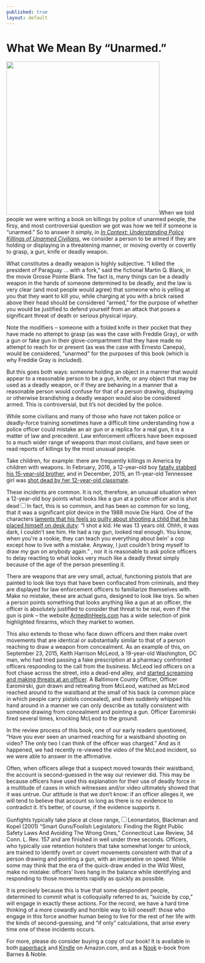 ```yaml
---
published: true
layout: default
---
```

<h1>What We Mean By “Unarmed.”</h1>
<p><img class="right" width="400px" src="https://nselby.github.io/assets/img/mcleod.png" />When we told people we were writing a book on killings by police of unarmed people, the firsy, and most controversial question we got was how we tell if someone is “unarmed.” So to answer it simply, in <a href="http://amzn.to/1q0pkXx" target="_blank"><em>In Context: Understanding Police Killings of Unarmed Civilians</em></a>, we consider a person to be armed if they are holding or displaying in a threatening manner, or moving overtly or covertly to grasp, a gun, knife or deadly weapon. </p>

<p>What constitutes a deadly weapon is highly subjective. “I killed the president of Paraguay ... with a fork,” said the fictional Martin Q. Blank, in the movie Grosse Pointe Blank. The fact is, many things can be a deadly weapon in the hands of someone determined to be deadly, and the law is very clear (and most people would agree) that someone who is yelling at you that they want to kill you, while charging at you with a brick raised above their head should be considered “armed,” for the purpose of whether you would be justified to defend yourself from an attack that poses a significant threat of death or serious physical injury.<p>

<p>Note the modifiers – someone with a folded knife in their pocket that they have made no attempt to grasp (as was the case with Freddie Gray), or with a gun or fake gun in their glove-compartment that they have made no attempt to reach for or present (as was the case with Ernesto Canepa), would be considered, “unarmed” for the purposes of this book (which is why Freddie Gray is included).<p>

<p>But this goes both ways: someone holding an object in a manner that would appear to a reasonable person to be a gun, knife, or any object that may be used as a deadly weapon, or if they are behaving in a manner that a reasonable person would confuse for that of a person drawing, displaying or otherwise brandishing a deadly weapon would also be considered armed. This is controversial, but it’s not decided by the police.<p>

<p>While some civilians and many of those who have not taken police or deadly-force training sometimes have a difficult time understanding how a police officer could mistake an air gun or a replica for a real gun, it is a matter of law and precedent. Law enforcement officers have been exposed to a much wider range of weapons than most civilians, and have seen or read reports of killings by the most unusual people.<p>

<p>Take children, for example: there are frequently killings in America by children with weapons. In February, 2016, a 12-year-old boy <a href="http://wreg.com/2016/02/09/craigmont-high-student-tragically-killed-by-12-year-old-brother/" target="_blank">fatally stabbed his 15-year-old brother</a>, and in December, 2015, an 11-year-old Tennessee girl was <a href="http://kfor.com/2015/12/15/11-year-old-girl-shot-killed-by-12-year-old-classmate/" target="_blank">shot dead by her 12-year-old classmate</a>. </p>

<p>These incidents are common. It is not, therefore, an unusual situation when a 12-year-old boy points what looks like a gun at a police officer and is shot dead<label for="sn-demo" class="margin-toggle sidenote-number"></label><input type="checkbox" id="sn-demo" class="margin-toggle"/><span class="sidenote">In fact, this is so common, and has been so common for so long, that it was a significant plot device in the 1988 movie Die Hard. One of the characters <a href="http://www.imdb.com/title/tt0095016/quotes" target="_blank">laments that his feels so guilty about shooting a child that he has placed himself on desk duty</a>: “I shot a kid. He was 13 years old. Ohhh, it was dark, I couldn't see him. He had a ray gun, looked real enough. You know, when you're a rookie, they can teach you everything about bein' a cop except how to live with a mistake. Anyway, I just couldn't bring myself to draw my gun on anybody again.” </span>, nor it is reasonable to ask police officers to delay reacting to what looks very much like a deadly threat simply because of the age of the person presenting it.<p>

<p>There are weapons that are very small, actual, functioning pistols that are painted to look like toys that have been confiscated from criminals, and they are displayed for law enforcement officers to familiarize themselves with. Make no mistake, these are actual guns, designed to look like toys. So when a person points something that looks anything like a gun at an officer, the officer is absolutely justified to consider that threat to be real, even if the gun is pink – the website <a href="http://ArmedInHeels.com" target="_blank">ArmedInHeels.com</a> has a wide selection of pink highlighted firearms, which they market to women.<p>

<p>This also extends to those who face down officers and then make overt movements that are identical or substantially similar to that of a person reaching to draw a weapon from concealment. As an example of this, on September 23, 2015, Keith Harrison McLeod, a 19-year-old Washington, DC man, who had tried passing a fake prescription at a pharmacy confronted officers responding to the call from the business. McLeod led officers on a foot chase across the street, into a dead-end alley, and <a href="https://www.youtube.com/watch?v=sX371LMLEwY" target="_blank">started screaming and making threats at an officer</a>. A Baltimore County Officer, Officer Earomirski, gun drawn and retreating from McLeod, watched as McLeod reached around to the waistband at the small of his back (a common place in which people carry pistols concealed), and then suddenly whipped his hand around in a manner we can only describe as totally consistent with someone drawing from concealment and pointing a gun. Officer Earomirski fired several times, knocking McLeod to the ground.<p>

<p>In the review process of this book, one of our early readers questioned, “Have you ever seen an unarmed reaching for a waistband shooting on video? The only two I can think of the officer was charged.” And as it happened, we had recently re-viewed the video of the McLeod incident, so we were able to answer in the affirmative.<p>

<p>Often, when officers allege that a suspect moved towards their waistband, the account is second-guessed in the way our reviewer did. This may be because officers have used this explanation for their use of deadly force in a multitude of cases in which witnesses and/or video ultimately showed that it was untrue. Our attitude is that we don’t know: if an officer alleges it, we will tend to believe that account so long as there is no evidence to contradict it. It’s better, of course, if the evidence supports it.<p>

<p>Gunfights typically take place at close range,<label for="sn-demo" class="margin-toggle sidenote-number"></label><input type="checkbox" id="sn-demo" class="margin-toggle"/><span class="sidenote">Leonardatos, Blackman and Kopel (2001) “Smart Guns/Foolish Legislators: Finding the Right Public Safety Laws And Avoiding The Wrong Ones,” Connecticut Law Review, 34 Conn. L. Rev. 157</span> and are finished in well under three seconds. Officers, who typically use retention holsters that take somewhat longer to unlock, are trained to identify overt or covert movements consistent with that of a person drawing and pointing a gun, with an imperative on speed. While some may think that the era of the quick-draw ended in the Wild West, make no mistake: officers’ lives hang in the balance while identifying and responding to those movements rapidly as quickly as possible.<p>

<p>It is precisely because this is true that some despondent people, determined to commit what is colloquially referred to as, “suicide by cop,” will engage in exactly these actions. For the record, we have a hard time thinking of a more cowardly and horrible way to kill oneself: those who engage in this force another human being to live for the rest of her life with the kinds of second-guessing, and “if only” calculations, that arise every time one of these incidents occurs.<p>

<p>For more, please do consider buying a copy of our book! It is available in both <a href="http://amzn.to/1q0pkXx" target="_blank">paperback</a> and 
<a href="http://amzn.to/1q0rc2g" target="_blank">Kindle</a> on Amazon.com, and as a <a href="http://www.barnesandnoble.com/w/in-context-nick-selby/1123746140?ean=2940158183355" target="_blank">Nook</a> e-book from Barnes &amp; Noble.</p>

